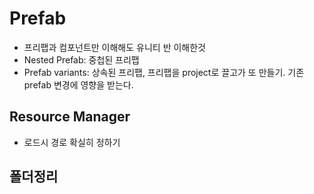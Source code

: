 # Prefab

- 프리팹과 컴포넌트만 이해해도 유니티 반 이해한것
- Nested Prefab: 중첩된 프리팹
- Prefab variants: 상속된 프리팹, 프리팹을 project로 끌고가 또 만들기. 기존 prefab 변경에 영향을 받는다.

## Resource Manager

- 로드시 경로 확실히 정하기

## 폴더정리

